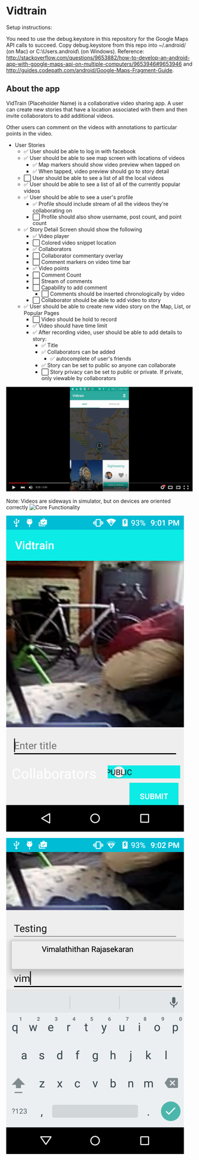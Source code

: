 # Vidtrain

Setup instructions: 

You need to use the debug.keystore in this repository for the Google Maps API calls to succeed. 
Copy debug.keystore from this repo into ~/.android/ (on Mac) or C:\Users\.android\ (on Windows).
Reference: http://stackoverflow.com/questions/9653882/how-to-develop-an-android-app-with-google-maps-api-on-multiple-computers/9653946#9653946 and http://guides.codepath.com/android/Google-Maps-Fragment-Guide. 

## About the app

VidTrain (Placeholder Name) is a collaborative video sharing app. A user can create new stories that have a location associated with them and then invite collaborators to add additional videos.

Other users can comment on the videos with annotations to particular points in the video.

* User Stories
	*  :white_check_mark: User should be able to log in with facebook
	*  :white_check_mark: User should be able to see map screen with locations of videos
		*  :white_check_mark: Map markers should show video preview when tapped on
		*  :white_check_mark: When tapped, video preview should go to story detail 
	*  :white_large_square: User should be able to see a list of all the local videos
	*  :white_check_mark: User should be able to see a list of all of the currently popular videos
	*  :white_check_mark: User should be able to see a user's profile
		*  :white_check_mark: Profile should include stream of all the videos they're collaborating on
		*  :white_large_square: Profile should also show username, post count, and point count
	*  :white_check_mark: Story Detail Screen should show the following
		*  :white_check_mark:  Video player
		*  :white_large_square:  Colored video snippet location
		*  :white_check_mark:  Collaborators
		*  :white_large_square: Collaborator commentary overlay
		*  :white_large_square:  Comment markers on video time bar
		*  :white_check_mark:  Video points
		*  :white_large_square:  Comment Count
		*  :white_large_square:  Stream of comments
		*  :white_large_square:  Capability to add comment
			*  :white_large_square: Comments should be inserted chronologically by video
		*  :white_large_square: Collaborator should be able to add video to story
	*  :white_check_mark:  User should be able to create new video story on the Map, List, or Popular Pages
		*  :white_large_square: Video should be hold to record
		*  :white_check_mark: Video should have time limit
		*  :white_check_mark: After recording video, user should be able to add details to story:
			*  :white_check_mark: Title
			*  :white_check_mark: Collaborators can be added
				*  :white_check_mark: autocomplete of user's friends
			*  :white_check_mark: Story can be set to public so anyone can collaborate
			*  :white_large_square: Story privacy can be set to public or private. If private, only viewable by collaborators

[![Video Walkthrough](https://github.com/VidTrain/vidtrain-android/blob/master/VideoScreenshot.png)](http://www.youtube.com/watch?v=VfsNuAMRq7o "VidTrain Android Walkthrough")

Note: Videos are sideways in simulator, but on devices are oriented correctly
![Core Functionality](https://github.com/VidTrain/vidtrain-android/blob/master/VidTrainWalkThroughCoreFlowsMaterial.gif)


![Creation Detail](https://github.com/VidTrain/vidtrain-android/blob/master/activities-LogInActivity-03142016180140.png)

![Collaborator Autocomplete](https://github.com/VidTrain/vidtrain-android/blob/master/activities-LogInActivity-03142016180207.png)
